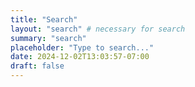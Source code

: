 ```yaml
---
title: "Search"
layout: "search" # necessary for search
summary: "search"
placeholder: "Type to search..."
date: 2024-12-02T13:03:57-07:00
draft: false
---
```

